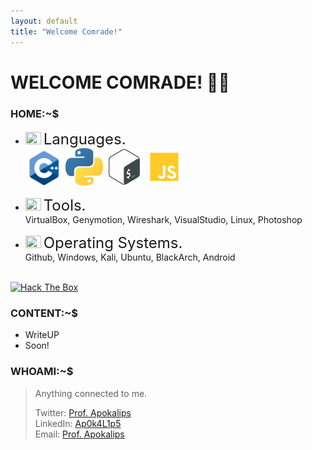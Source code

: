 ```yaml
---
layout: default
title: "Welcome Comrade!"
--- 
```

<!--this layout&title shit compulsory for the typed animation-->
# WELCOME COMRADE! 🐱‍💻

### HOME:~$

<!--Put Content Here.-->

* <img src="https://img.icons8.com/color/26/000000/source-code.png" width=25 height=20/> <font size="5">Languages.</font> <br>
<img src="/_content/_icons/c++.png" alt="C++" width=60 height=60/> <img src="/_content/_icons/py.png" alt="Python" width=60 height=60/> <img src="/_content/_icons/bash.png" alt="Bash" width=60 height=60/> <img src="/_content/_icons/js.png" alt="Javascript" width=60 height=60/><br>

* <img src="https://img.icons8.com/color/26/000000/source-code.png" width=25 height=20/> <font size="5">Tools.</font> <br>
VirtualBox, Genymotion, Wireshark, VisualStudio, Linux, Photoshop <br>

* <img src="https://img.icons8.com/color/26/000000/source-code.png" width=25 height=20/> <font size="5">Operating Systems.</font> <br>
Github, Windows, Kali, Ubuntu, BlackArch, Android <br><br>
<!--sini utk content home ni buat png then masukkn dlm folder img github repo ni pastu link ke content2 ni-->
<!--[HackTheBox](https://app.hackthebox.eu/profile/105032)<br>-->
[<img src="http://www.hackthebox.eu/badge/image/105032" alt="Hack The Box">](https://app.hackthebox.eu/profile/105032)

### CONTENT:~$

* WriteUP
* Soon!
<!--sini utk content2 ni just letak link klu post dr tempat lain, klu nk upload sini just append link-->

### WHOAMI:~$
> Anything connected to me.
>
> Twitter: [Prof. Apokalips](https://twitter.com/ap0k4l1p5)<br>
> LinkedIn: [Ap0k4L1p5](/me.md)<br>
> Email: [Prof. Apokalips](mailto:prof.apokalips@protonmail.com)
